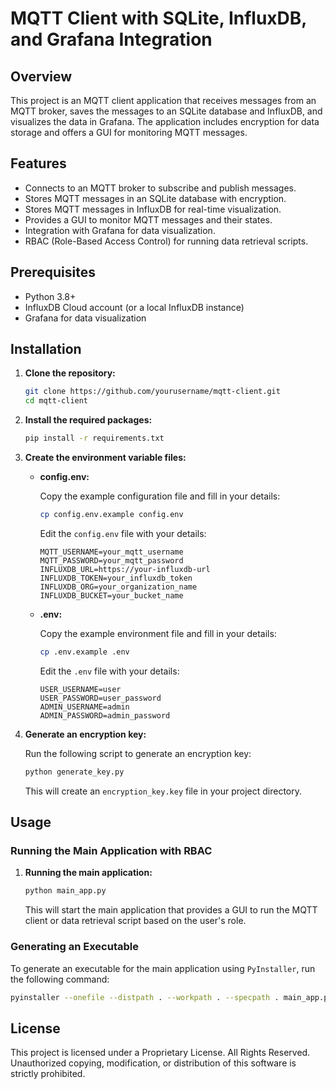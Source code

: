 # MQTT Client with SQLite, InfluxDB, and Grafana Integration

## Overview

This project is an MQTT client application that receives messages from an MQTT broker, saves the messages to an SQLite database and InfluxDB, and visualizes the data in Grafana. The application includes encryption for data storage and offers a GUI for monitoring MQTT messages.

## Features

- Connects to an MQTT broker to subscribe and publish messages.
- Stores MQTT messages in an SQLite database with encryption.
- Stores MQTT messages in InfluxDB for real-time visualization.
- Provides a GUI to monitor MQTT messages and their states.
- Integration with Grafana for data visualization.
- RBAC (Role-Based Access Control) for running data retrieval scripts.

## Prerequisites

- Python 3.8+
- InfluxDB Cloud account (or a local InfluxDB instance)
- Grafana for data visualization

## Installation

1. **Clone the repository:**

    ```sh
    git clone https://github.com/yourusername/mqtt-client.git
    cd mqtt-client
    ```

2. **Install the required packages:**

    ```sh
    pip install -r requirements.txt
    ```

3. **Create the environment variable files:**

    - **config.env:**

        Copy the example configuration file and fill in your details:

        ```sh
        cp config.env.example config.env
        ```

        Edit the `config.env` file with your details:

        ```plaintext
        MQTT_USERNAME=your_mqtt_username
        MQTT_PASSWORD=your_mqtt_password
        INFLUXDB_URL=https://your-influxdb-url
        INFLUXDB_TOKEN=your_influxdb_token
        INFLUXDB_ORG=your_organization_name
        INFLUXDB_BUCKET=your_bucket_name
        ```

    - **.env:**

        Copy the example environment file and fill in your details:

        ```sh
        cp .env.example .env
        ```

        Edit the `.env` file with your details:

        ```plaintext
        USER_USERNAME=user
        USER_PASSWORD=user_password
        ADMIN_USERNAME=admin
        ADMIN_PASSWORD=admin_password
        ```

4. **Generate an encryption key:**

    Run the following script to generate an encryption key:

    ```sh
    python generate_key.py
    ```

    This will create an `encryption_key.key` file in your project directory.

## Usage

### Running the Main Application with RBAC

1. **Running the main application:**

    ```sh
    python main_app.py
    ```

    This will start the main application that provides a GUI to run the MQTT client or data retrieval script based on the user's role.

### Generating an Executable

To generate an executable for the main application using `PyInstaller`, run the following command:

```sh
pyinstaller --onefile --distpath . --workpath . --specpath . main_app.py
```

## License
This project is licensed under a Proprietary License. All Rights Reserved. Unauthorized copying, modification, or distribution of this software is strictly prohibited.
